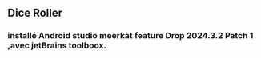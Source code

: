 ## Dice Roller

### installé Android studio meerkat feature Drop 2024.3.2 Patch 1 ,avec jetBrains toolboox.

